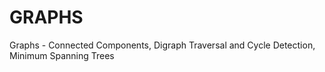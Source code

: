 # GRAPHS
Graphs - Connected Components, Digraph Traversal and Cycle Detection, Minimum Spanning Trees
